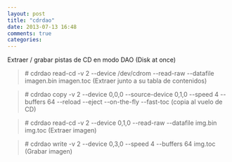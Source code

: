 ```yaml
---
layout: post
title: "cdrdao"
date: 2013-07-13 16:48
comments: true
categories: 
---
```

Extraer / grabar pistas de CD en modo DAO (Disk at once) 

>\# cdrdao read-cd -v 2 --device /dev/cdrom --read-raw --datafile imagen.bin imagen.toc (Extraer junto a su tabla de contenidos) 

>\# cdrdao copy -v 2 --device 0,0,0 --source-device 0,1,0 --speed 4 --buffers 64 --reload --eject --on-the-fly --fast-toc (copia al vuelo de CD) 

>\# cdrdao read-cd -v 2 --device 0,1,0 --read-raw --datafile img.bin img.toc (Extraer imagen) 

>\# cdrdao write -v 2 --device 0,3,0 --speed 4 --buffers 64 img.toc (Grabar imagen)

